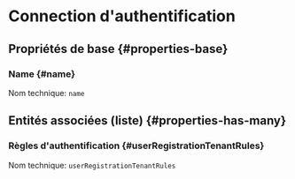 # Connection d'authentification
<!--- THIS FILE IS GENERATED PLEASE DO NOT EDIT IT DIRECTLY --->



## Propriétés de base {#properties-base} ##

### Name {#name}



Nom technique: ```name```




## Entités associées (liste) {#properties-has-many} ##

### Règles d'authentification {#userRegistrationTenantRules}



Nom technique: ```userRegistrationTenantRules```




